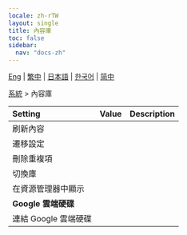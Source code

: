 ```yaml
---
locale: zh-rTW
layout: single
title: 內容庫
toc: false
sidebar:
  nav: "docs-zh"
---
```

[Eng](/dancexr/menu/2025.4/system/library) | [繁中](/tw/dancexr/menu/2025.4/system/library) | [日本語](/jp/dancexr/menu/2025.4/system/library) | [한국어](/kr/dancexr/menu/2025.4/system/library) | [简中](/zh/dancexr/menu/2025.4/system/library)

[系統](../menu#系統) > 內容庫



| Setting | Value | Description |
| :--- | --- | :--- |
|<nobr>刷新內容</nobr>|| 
|<nobr>遷移設定</nobr>|| 
|<nobr>刪除重複項</nobr>|| 
|<nobr>切換庫</nobr>|| 
|<nobr>在資源管理器中顯示</nobr>|| 
|<nobr><b>Google 雲端硬碟</b></nobr>|| 
|<nobr>連結 Google 雲端硬碟</nobr>|| 
